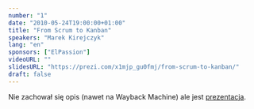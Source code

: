 ```yaml
---
number: "1"
date: "2010-05-24T19:00:00+01:00"
title: "From Scrum to Kanban"
speakers: "Marek Kirejczyk"
lang: "en"
sponsors: ["ElPassion"]
videoURL: ""
slidesURL: "https://prezi.com/x1mjp_gu0fmj/from-scrum-to-kanban/"
draft: false
---
```


Nie zachował się opis (nawet na Wayback Machine) ale jest <a href="https://prezi.com/x1mjp_gu0fmj/from-scrum-to-kanban/">prezentacja</a>.
